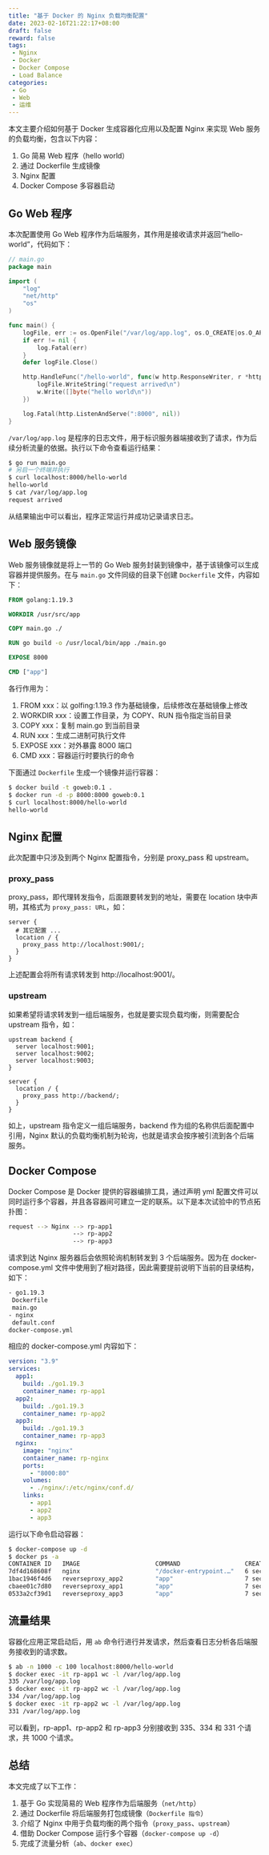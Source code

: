 ```yaml
---
title: "基于 Docker 的 Nginx 负载均衡配置"
date: 2023-02-16T21:22:17+08:00
draft: false
reward: false
tags:
 - Nginx
 - Docker
 - Docker Compose
 - Load Balance
categories:
 - Go
 - Web
 - 运维
---
```


本文主要介绍如何基于 Docker 生成容器化应用以及配置 Nginx 来实现 Web 服务的负载均衡，包含以下内容：

1. Go 简易 Web 程序（hello world）
2. 通过 Dockerfile 生成镜像
3. Nginx 配置
4. Docker Compose 多容器启动

## Go Web 程序

本次配置使用 Go Web 程序作为后端服务，其作用是接收请求并返回“hello-world”，代码如下：

```go
// main.go
package main

import (
	"log"
	"net/http"
	"os"
)

func main() {
	logFile, err := os.OpenFile("/var/log/app.log", os.O_CREATE|os.O_APPEND|os.O_RDWR, 0777)
	if err != nil {
		log.Fatal(err)
	}
	defer logFile.Close()

	http.HandleFunc("/hello-world", func(w http.ResponseWriter, r *http.Request) {
		logFile.WriteString("request arrived\n")
		w.Write([]byte("hello world\n"))
	})

	log.Fatal(http.ListenAndServe(":8000", nil))
}

```

`/var/log/app.log` 是程序的日志文件，用于标识服务器端接收到了请求，作为后续分析流量的依据。执行以下命令查看运行结果：

```bash
$ go run main.go
# 另启一个终端并执行
$ curl localhost:8000/hello-world
hello-world
$ cat /var/log/app.log
request arrived
```

从结果输出中可以看出，程序正常运行并成功记录请求日志。

## Web 服务镜像

Web 服务镜像就是将上一节的 Go Web 服务封装到镜像中，基于该镜像可以生成容器并提供服务。在与 `main.go` 文件同级的目录下创建 `Dockerfile` 文件，内容如下：

```dockerfile
FROM golang:1.19.3

WORKDIR /usr/src/app

COPY main.go ./

RUN go build -o /usr/local/bin/app ./main.go

EXPOSE 8000

CMD ["app"]
```

各行作用为：

1. FROM xxx：以 golfing:1.19.3 作为基础镜像，后续修改在基础镜像上修改
2. WORKDIR xxx：设置工作目录，为 COPY、RUN 指令指定当前目录
3. COPY xxx：复制 main.go 到当前目录
4. RUN xxx：生成二进制可执行文件
5. EXPOSE xxx：对外暴露 8000 端口
6. CMD xxx：容器运行时要执行的命令

下面通过 `Dockerfile` 生成一个镜像并运行容器：

```bash
$ docker build -t goweb:0.1 .
$ docker run -d -p 8000:8000 goweb:0.1
$ curl localhost:8000/hello-world
hello-world
```

## Nginx 配置

此次配置中只涉及到两个 Nginx 配置指令，分别是 proxy_pass 和 upstream。

### proxy_pass

proxy_pass，即代理转发指令，后面跟要转发到的地址，需要在 location 块中声明，其格式为 `proxy_pass: URL`，如：

```nginx
server {
  # 其它配置 ...
  location / {
    proxy_pass http://localhost:9001/;
  }
}
```

上述配置会将所有请求转发到 http://localhost:9001/。

### upstream

如果希望将请求转发到一组后端服务，也就是要实现负载均衡，则需要配合 upstream 指令，如：

```nginx
upstream backend {
  server localhost:9001;
  server localhost:9002;
  server localhost:9003;
}

server {
  location / {
    proxy_pass http://backend/;
  }
}
```

如上，upstream 指令定义一组后端服务，backend 作为组的名称供后面配置中引用，Nginx 默认的负载均衡机制为轮询，也就是请求会按序被引流到各个后端服务。

## Docker Compose

Docker Compose 是 Docker 提供的容器编排工具，通过声明 yml 配置文件可以同时运行多个容器，并且各容器间可建立一定的联系。以下是本次试验中的节点拓扑图：

```bash
request --> Nginx --> rp-app1
                  --> rp-app2
                  --> rp-app3
```

请求到达 Nginx 服务器后会依照轮询机制转发到 3 个后端服务。因为在 docker-compose.yml 文件中使用到了相对路径，因此需要提前说明下当前的目录结构，如下：

```bash
- go1.19.3
 Dockerfile
 main.go
- nginx
 default.conf
docker-compose.yml
```

相应的 docker-compose.yml 内容如下：

```yaml
version: "3.9"
services:
  app1:
    build: ./go1.19.3
    container_name: rp-app1
  app2:
    build: ./go1.19.3
    container_name: rp-app2
  app3:
    build: ./go1.19.3
    container_name: rp-app3
  nginx:
    image: "nginx"
    container_name: rp-nginx
    ports:
      - "8000:80"
    volumes:
      - ./nginx/:/etc/nginx/conf.d/
    links:
      - app1
      - app2
      - app3
```

运行以下命令启动容器：

```bash
$ docker-compose up -d
$ docker ps -a
CONTAINER ID   IMAGE                     COMMAND                  CREATED         STATUS                     PORTS                  NAMES
7df4d168608f   nginx                     "/docker-entrypoint.…"   6 seconds ago   Up 5 seconds               0.0.0.0:8000->80/tcp   rp-nginx
1bac1946f4d6   reverseproxy_app2         "app"                    7 seconds ago   Up 5 seconds               8000/tcp               rp-app2
cbaee01c7d80   reverseproxy_app1         "app"                    7 seconds ago   Up 6 seconds               8000/tcp               rp-app1
0533a2cf39d1   reverseproxy_app3         "app"                    7 seconds ago   Up 6 seconds               8000/tcp               rp-app3
```

## 流量结果

容器化应用正常启动后，用 `ab` 命令行进行并发请求，然后查看日志分析各后端服务接收到的请求数。

```bash
$ ab -n 1000 -c 100 localhost:8000/hello-world
$ docker exec -it rp-app1 wc -l /var/log/app.log
335 /var/log/app.log
$ docker exec -it rp-app2 wc -l /var/log/app.log
334 /var/log/app.log
$ docker exec -it rp-app2 wc -l /var/log/app.log
331 /var/log/app.log
```

可以看到，rp-app1、rp-app2 和 rp-app3 分别接收到 335、334 和 331 个请求，共 1000 个请求。

## 总结

本文完成了以下工作：

1. 基于 Go 实现简易的 Web 程序作为后端服务（`net/http`）
2. 通过 Dockerfile 将后端服务打包成镜像（`Dockerfile 指令`）
3. 介绍了 Nginx 中用于负载均衡的两个指令（`proxy_pass`、`upstream`）
4. 借助 Docker Compose 运行多个容器（`docker-compose up -d`）
5. 完成了流量分析（`ab`、`docker exec`）

